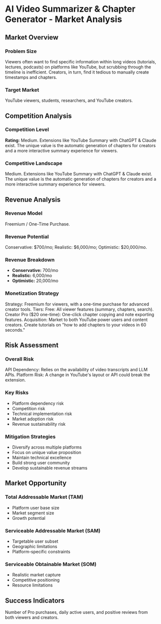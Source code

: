 # AI Video Summarizer & Chapter Generator - Market Analysis

## Market Overview

### Problem Size
Viewers often want to find specific information within long videos (tutorials, lectures, podcasts) on platforms like YouTube, but scrubbing through the timeline is inefficient. Creators, in turn, find it tedious to manually create timestamps and chapters.

### Target Market
YouTube viewers, students, researchers, and YouTube creators.

## Competition Analysis

### Competition Level
**Rating:** Medium. Extensions like YouTube Summary with ChatGPT & Claude exist. The unique value is the automatic generation of chapters for creators and a more interactive summary experience for viewers.

### Competitive Landscape
Medium. Extensions like YouTube Summary with ChatGPT & Claude exist. The unique value is the automatic generation of chapters for creators and a more interactive summary experience for viewers.

## Revenue Analysis

### Revenue Model
Freemium / One-Time Purchase.

### Revenue Potential
Conservative: $700/mo; Realistic: $6,000/mo; Optimistic: $20,000/mo.

### Revenue Breakdown
- **Conservative:** 700/mo
- **Realistic:** 6,000/mo
- **Optimistic:** 20,000/mo

### Monetization Strategy
Strategy: Freemium for viewers, with a one-time purchase for advanced creator tools. Tiers: Free: All viewer features (summary, chapters, search). Creator Pro ($20 one-time): One-click chapter copying and note exporting features. Acquisition: Market to both YouTube power users and content creators. Create tutorials on "how to add chapters to your videos in 60 seconds."

## Risk Assessment

### Overall Risk
API Dependency: Relies on the availability of video transcripts and LLM APIs. Platform Risk: A change in YouTube's layout or API could break the extension.

### Key Risks
- Platform dependency risk
- Competition risk
- Technical implementation risk
- Market adoption risk
- Revenue sustainability risk

### Mitigation Strategies
- Diversify across multiple platforms
- Focus on unique value proposition
- Maintain technical excellence
- Build strong user community
- Develop sustainable revenue streams

## Market Opportunity

### Total Addressable Market (TAM)
- Platform user base size
- Market segment size
- Growth potential

### Serviceable Addressable Market (SAM)
- Targetable user subset
- Geographic limitations
- Platform-specific constraints

### Serviceable Obtainable Market (SOM)
- Realistic market capture
- Competitive positioning
- Resource limitations

## Success Indicators
Number of Pro purchases, daily active users, and positive reviews from both viewers and creators.
